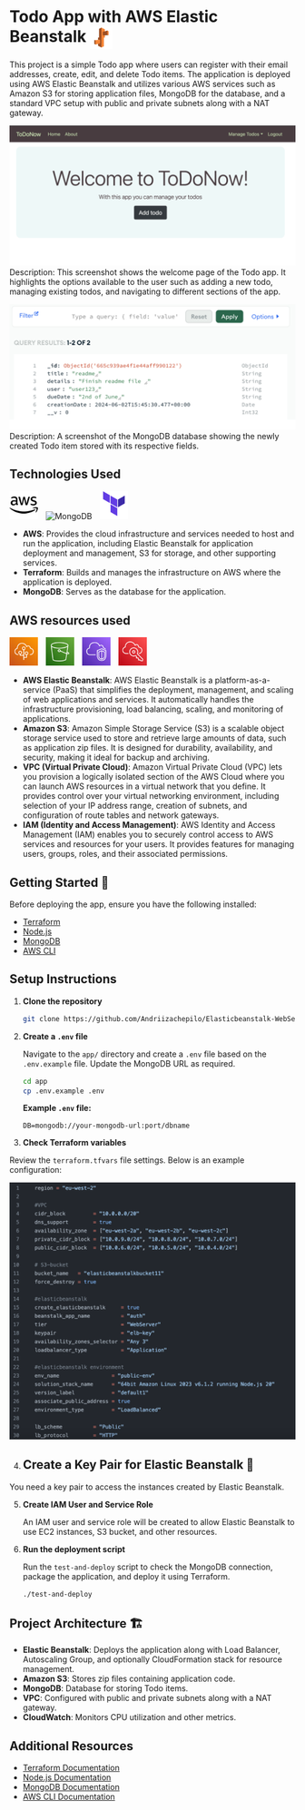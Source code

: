 # Todo App with AWS Elastic Beanstalk <img src="screenshots/bnstlk.svg" alt="Elastic Beanstalk" width="40" style="vertical-align: middle;"/>

This project is a simple Todo app where users can register with their email addresses, create, edit, and delete Todo items. The application is deployed using AWS Elastic Beanstalk and utilizes various AWS services such as Amazon S3 for storing application files, MongoDB for the database, and a standard VPC setup with public and private subnets along with a NAT gateway.

![todo](screenshots/welcome.png)
Description: This screenshot shows the welcome page of the Todo app. It highlights the options available to the user such as adding a new todo, managing existing todos, and navigating to different sections of the app.

![mongotodo](screenshots/tododb.png)
Description: A screenshot of the MongoDB database showing the newly created Todo item stored with its respective fields.


## Technologies Used
<p>
  <img src="screenshots/aws.svg" alt="AWS" width="50" style="margin-right: 10px;"/>
  <img src="screenshots/mngdb.png" alt="MongoDB" width="50" style="margin-right: 10px;"/>
  <img src="screenshots/terraform.svg" alt="Terraform" width="50" style="margin-right: 10px;"/>
</p>

- **AWS**: Provides the cloud infrastructure and services needed to host and run the application, including Elastic Beanstalk for application deployment and management, S3 for storage, and other supporting services.
- **Terraform**: Builds and manages the infrastructure on AWS where the application is deployed.
- **MongoDB**: Serves as the database for the application.

## AWS resources used 
<p>
  <img src="screenshots/eb.svg" alt="Elastic Beanstalk" width="50" style="margin-right: 10px;"/>
  <img src="screenshots/S3.svg" alt="Amazon S3" width="50" style="margin-right: 10px;"/>
  <img src="screenshots/vpc.svg" alt="VPC" width="50" style="margin-right: 10px;"/>
  <img src="screenshots/IAM.svg" alt="IAM" width="50" style="margin-right: 10px;"/>
</p>

- **AWS Elastic Beanstalk**: AWS Elastic Beanstalk is a platform-as-a-service (PaaS) that simplifies the deployment, management, and scaling of web applications and services. It automatically handles the infrastructure provisioning, load balancing, scaling, and monitoring of applications.
- **Amazon S3**: Amazon Simple Storage Service (S3) is a scalable object storage service used to store and retrieve large amounts of data, such as application zip files. It is designed for durability, availability, and security, making it ideal for backup and archiving.
- **VPC (Virtual Private Cloud)**: Amazon Virtual Private Cloud (VPC) lets you provision a logically isolated section of the AWS Cloud where you can launch AWS resources in a virtual network that you define. It provides control over your virtual networking environment, including selection of your IP address range, creation of subnets, and configuration of route tables and network gateways.
- **IAM (Identity and Access Management)**: AWS Identity and Access Management (IAM) enables you to securely control access to AWS services and resources for your users. It provides features for managing users, groups, roles, and their associated permissions.


## Getting Started 🚀


Before deploying the app, ensure you have the following installed:

- [Terraform](https://www.terraform.io/downloads.html) 
- [Node.js](https://nodejs.org/en/download/) 
- [MongoDB](https://www.mongodb.com/try/download/community)
- [AWS CLI](https://aws.amazon.com/cli/) 

## Setup Instructions

1. **Clone the repository**

    ```sh
    git clone https://github.com/Andriizachepilo/Elasticbeanstalk-WebServer
    ```

2. **Create a `.env` file**

    Navigate to the `app/` directory and create a `.env` file based on the `.env.example` file. Update the MongoDB URL as required.

    ```sh
    cd app
    cp .env.example .env
    ```

    **Example `.env` file:**

    ```env
    DB=mongodb://your-mongodb-url:port/dbname
    ```

3. **Check Terraform variables**

Review the `terraform.tfvars` file settings. Below is an example configuration:

![Terraform Variables Example](screenshots/tfvars.png)


4. ## Create a Key Pair for Elastic Beanstalk 🔑

You need a key pair to access the instances created by Elastic Beanstalk. 

5. **Create IAM User and Service Role**

    An IAM user and service role will be created to allow Elastic Beanstalk to use EC2 instances, S3 bucket, and other resources.

6. **Run the deployment script**

    Run the `test-and-deploy` script to check the MongoDB connection, package the application, and deploy it using Terraform.

    ```sh
    ./test-and-deploy
    ```

## Project Architecture 🏗️

- **Elastic Beanstalk**: Deploys the application along with Load Balancer, Autoscaling Group, and optionally CloudFormation stack for resource management.
- **Amazon S3**: Stores zip files containing application code.
- **MongoDB**: Database for storing Todo items.
- **VPC**: Configured with public and private subnets along with a NAT gateway.
- **CloudWatch**: Monitors CPU utilization and other metrics.

## Additional Resources

- [Terraform Documentation](https://www.terraform.io/docs)
- [Node.js Documentation](https://nodejs.org/en/docs/)
- [MongoDB Documentation](https://docs.mongodb.com/)
- [AWS CLI Documentation](https://aws.amazon.com/documentation/cli/)
